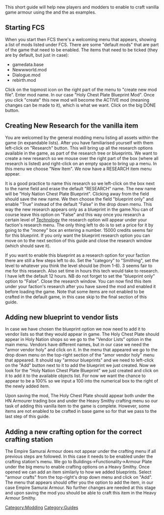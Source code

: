 This short guide will help new players and modders to enable to craft
vanilla game armour using the [](Holy_Chest_Plate.md) and the [](Empire_Samurai_Armour.md) as examples.

## Starting FCS

When you start then FCS there's a welcoming menu that appears, showing a
list of mods listed under FCS. There are some "default mods" that are
part of the game that need to be enabled. The items that need to be
ticked (they are by default, but just in case):

- gamedata.base
- Newwworld.mod
- Dialogue.mod
- rebirth.mod

Click on the topmost icon on the right part of the menu to "create new
mod file". Enter mod name. In our case "Holy Chest Plate Blueprint Mod".
Once you click "create" this new mod will become the ACTIVE mod (meaning
changes can be made to it), which is what we want. Click on the big DONE
button.

## Creating New Research for the vanilla item

You are welcomed by the general modding menu listing all assets within
the game (in expandable lists). After you have familiarised yourself
with them left-click on "Research" button. This will bring up all the
research options available in the game, as part of the research tree or
blueprints. We want to create a new research so we mouse over the right
part of the box (where all research is listed) and right-click on an
empty space to bring up a menu. In this menu we choose "New Item". We
now have a RESEARCH item menu appear.

It is a good practice to name this research so we left-click on the box
next to the name field and erase the default "RESEARCH" name. The new
name will be "Holy Nation Chest Plate Blueprint". Clicking away from the
field should save the new name. We then choose the field "blueprint
only" and enable "True" instead of the default "False" in the drop down
menu. This way the new research appears only as a blueprint in the
game.You can of course leave this option on "False" and this way once
you research a certain level of [Technology](Technology.md "wikilink") the
research option will appear under your faction's research menu. The only
thing left to do is to set a price for it by going to the "money" box an
entering a number. 15000 credits seems fair for this blueprint. If you
only want the blueprint research option you can move on to the next
section of this guide and close the research window (which should save
it).

If you want to enable this blueprint as a research option for your
faction there are still a few steps left to do. Set the "category" to
"Smithing", set the level to whatever you think the level should be
(from 1-6). 3 seems fair to me for this research. Also set time in hours
this tech would take to research. I have left the default 12 hours. NB
do not forget to set the "blueprint only" option to "False". Close the
research window. You can now find this item under your faction's
research after you have saved the mod and enabled it before loading the
game. Note that some items are not enabled to be crafted in the default
game, in this case skip to the final section of this guide.

## Adding new blueprint to vendor lists

In case we have chosen the blueprint option we now need to add it to
vendor lists so that they would appear in game. The Holy Chest Plate
should appear in Holy Nation shops so we go to the "Vendor Lists" option
in the main menu. Vendors have different names, but in our case we need
the "armor vendor holy" and click on it. In the menu that appeared we go
to the drop down menu on the top-right section of the "amor vendor holy"
menu that appeared. It should say "armour blueprints" and we need to
left-click on the "Add" button next to it to add the blueprint we just
created. Now we look for the "Holy Nation Chest Plate Blueprint" we just
created and click on it to add it to the available objects list. For now
we want the chance to appear to be a 100% so we input a 100 into the
numerical box to the right of the newly added item.

Upon saving the mod, The Holy Chest Plate should appear both under the
HN Armourer trading box and under the Heavy Smithy crafting menu so our
task of adding this vanilla item to the game is complete. However, some
items are not enabled to be crafted in base game so for that we pass to
the last step of this guide.

## Adding a new crafting option for the correct crafting station

The Empire Samurai Armour does not appear under the crafting menu if all
previous steps are followed. In this case it needs to be enabled under
the crafting station's menu. We go to Buildings-\>Functionality-\>Armour
Plate under the big menu to enable crafting options on a Heavy Smithy.
Once opened we can add an item similarly to how we added blueprints.
Select "armour crafts" from the top-right's drop down menu and click on
"Add". The menu that appears should offer you the option to add the
item, in our case Empire Samurai Armour. No further changes are needed
at this stage and upon saving the mod you should be able to craft this
item in the Heavy Armour Smithy.

[Category:Modding](Category:Modding "wikilink")
[Category:Guides](Category:Guides "wikilink")